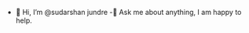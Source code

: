 - 👋 Hi, I’m @sudarshan jundre
-💬 Ask me about anything, I am happy to help.




<!---
sudarshanjundre/sudarshanjundre is a ✨ special ✨ repository because its `README.md` (this file) appears on your GitHub profile.
You can click the Preview link to take a look at your changes.
--->
